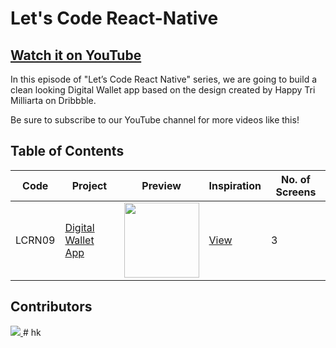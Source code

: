 # Let's Code React-Native

## [Watch it on YouTube](http://bit.ly/ByProgrammersYT)

In this episode of "Let’s Code React Native" series, we are going to build a clean looking Digital Wallet app based on the design created by Happy Tri Milliarta on Dribbble.

Be sure to subscribe to our YouTube channel for more videos like this!

## Table of Contents

| Code | Project | Preview | Inspiration | No. of Screens |
| ------ | ------ | ------ | ------ | ------ |
| LCRN09 | [Digital Wallet App](https://youtu.be/rcXyN_cfGY8) | <img src="https://cdn.dribbble.com/users/4208985/screenshots/9730914/media/5eb70ec992c7d1e440e34c76266ea767.png?compress=1&resize=1200x900" width="120" /> | [View](https://dribbble.com/shots/9730914-Wallie-Digital-Wallet) | 3 |

## Contributors

<a href="https://github.com/byprogrammers/lets-code-react-native/graphs/contributors">
  <img src="https://contributors-img.web.app/image?repo=byprogrammers/lets-code-react-native" />
</a>
# hk
